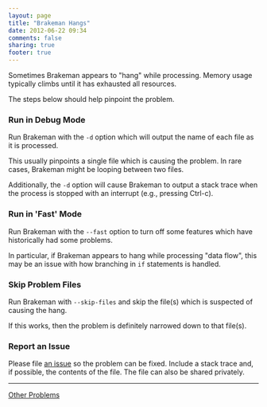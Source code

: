 ```yaml
---
layout: page
title: "Brakeman Hangs"
date: 2012-06-22 09:34
comments: false
sharing: true
footer: true
---
```


Sometimes Brakeman appears to "hang" while processing. Memory usage typically climbs until it has exhausted all resources.

The steps below should help pinpoint the problem.

### Run in Debug Mode

Run Brakeman with the `-d` option which will output the name of each file as it is processed.

This usually pinpoints a single file which is causing the problem. In rare cases, Brakeman might be looping between two files.

Additionally, the `-d` option will cause Brakeman to output a stack trace when the process is stopped with an interrupt (e.g., pressing Ctrl-c).

### Run in 'Fast' Mode

Run Brakeman with the `--fast` option to turn off some features which have historically had some problems.

In particular, if Brakeman appears to hang while processing "data flow", this may be an issue with how branching in `if` statements is handled.

### Skip Problem Files

Run Brakeman with `--skip-files` and skip the file(s) which is suspected of causing the hang.

If this works, then the problem is definitely narrowed down to that file(s).

### Report an Issue

Please file [an issue](https://github.com/presidentbeef/brakeman/issues) so the problem can be fixed. Include a stack trace and, if possible, the contents of the file. The file can also be shared privately.

---

[Other Problems](/docs/troubleshooting)
